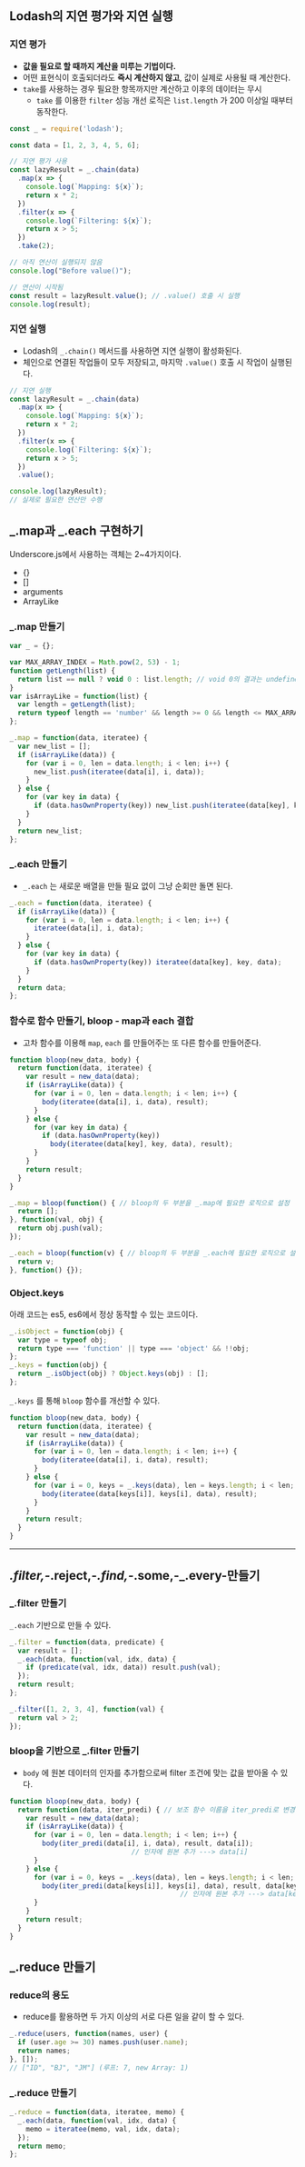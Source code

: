 ## Lodash의 지연 평가와 지연 실행

### 지연 평가

- **값을 필요로 할 때까지 계산을 미루는 기법이다.**
- 어떤 표현식이 호출되더라도 **즉시 계산하지 않고**, 값이 실제로 사용될 때 계산한다.
- `take`를 사용하는 경우 필요한 항목까지만 계산하고 이후의 데이터는 무시
    - `take` 를 이용한 `filter` 성능 개선 로직은 `list.length` 가 200 이상일 때부터 동작한다.

```jsx
const _ = require('lodash');

const data = [1, 2, 3, 4, 5, 6];

// 지연 평가 사용
const lazyResult = _.chain(data)
  .map(x => {
    console.log(`Mapping: ${x}`);
    return x * 2;
  })
  .filter(x => {
    console.log(`Filtering: ${x}`);
    return x > 5;
  })
  .take(2);

// 아직 연산이 실행되지 않음
console.log("Before value()");

// 연산이 시작됨
const result = lazyResult.value(); // .value() 호출 시 실행
console.log(result);
```

### 지연 실행

- Lodash의 `_.chain()` 메서드를 사용하면 지연 실행이 활성화된다.
- 체인으로 연결된 작업들이 모두 저장되고, 마지막 `.value()` 호출 시 작업이 실행된다.

```jsx
// 지연 실행
const lazyResult = _.chain(data)
  .map(x => {
    console.log(`Mapping: ${x}`);
    return x * 2;
  })
  .filter(x => {
    console.log(`Filtering: ${x}`);
    return x > 5;
  })
  .value();

console.log(lazyResult);
// 실제로 필요한 연산만 수행

```

## _.map과 _.each 구현하기

Underscore.js에서 사용하는 객체는 2~4가지이다.

- {}
- []
- arguments
- ArrayLike

### _.map 만들기

```jsx
var _ = {};

var MAX_ARRAY_INDEX = Math.pow(2, 53) - 1;
function getLength(list) {
  return list == null ? void 0 : list.length; // void 0의 결과는 undefined
}
var isArrayLike = function(list) {
  var length = getLength(list);
  return typeof length == 'number' && length >= 0 && length <= MAX_ARRAY_INDEX;
};

_.map = function(data, iteratee) {
  var new_list = [];
  if (isArrayLike(data)) {
    for (var i = 0, len = data.length; i < len; i++) {
      new_list.push(iteratee(data[i], i, data));
    }
  } else {
    for (var key in data) {
      if (data.hasOwnProperty(key)) new_list.push(iteratee(data[key], key, data));
    }
  }
  return new_list;
};
```

### _.each 만들기

- `_.each` 는 새로운 배열을 만들 필요 없이 그냥 순회만 돌면 된다.

```jsx
_.each = function(data, iteratee) {
  if (isArrayLike(data)) {
    for (var i = 0, len = data.length; i < len; i++) {
      iteratee(data[i], i, data);
    }
  } else {
    for (var key in data) {
      if (data.hasOwnProperty(key)) iteratee(data[key], key, data);
    }
  }
  return data;
};
```

### 함수로 함수 만들기, bloop - map과 each 결합

- 고차 함수를 이용해 `map`, `each` 를 만들어주는 또 다른 함수를 만들어준다.

```jsx
function bloop(new_data, body) {
  return function(data, iteratee) {
    var result = new_data(data);
    if (isArrayLike(data)) {
      for (var i = 0, len = data.length; i < len; i++) {
        body(iteratee(data[i], i, data), result);
      }
    } else {
      for (var key in data) {
        if (data.hasOwnProperty(key))
          body(iteratee(data[key], key, data), result);
      }
    }
    return result;
  }
}

_.map = bloop(function() { // bloop의 두 부분을 _.map에 필요한 로직으로 설정
  return [];
}, function(val, obj) {
  return obj.push(val);
});

_.each = bloop(function(v) { // bloop의 두 부분을 _.each에 필요한 로직으로 설정
  return v;
}, function() {});
```

### Object.keys

아래 코드는 es5, es6에서 정상 동작할 수 있는 코드이다.

```jsx
_.isObject = function(obj) {
  var type = typeof obj;
  return type === 'function' || type === 'object' && !!obj;
};
_.keys = function(obj) {
  return _.isObject(obj) ? Object.keys(obj) : [];
};
```

`_.keys` 를 통해 `bloop` 함수를 개선할 수 있다.

```jsx
function bloop(new_data, body) {
  return function(data, iteratee) {
    var result = new_data(data);
    if (isArrayLike(data)) {
      for (var i = 0, len = data.length; i < len; i++) {
        body(iteratee(data[i], i, data), result);
      }
    } else {
      for (var i = 0, keys = _.keys(data), len = keys.length; i < len; i++) {
        body(iteratee(data[keys[i]], keys[i], data), result);
      }
    }
    return result;
  }
}
```

---

## **_.filter,-_.reject,-_.find,-_.some,-_.every-만들기**

### _.**filter 만들기**

`_.each` 기반으로 만들 수 있다.

```jsx
_.filter = function(data, predicate) {
  var result = [];
  _.each(data, function(val, idx, data) {
    if (predicate(val, idx, data)) result.push(val);
  });
  return result;
};

_.filter([1, 2, 3, 4], function(val) {
  return val > 2;
});
```

### bloop을 기반으로 _.filter 만들기

- `body` 에 원본 데이터의 인자를 추가함으로써 filter 조건에 맞는 값을 받아올 수 있다.

```jsx
function bloop(new_data, body) {
  return function(data, iter_predi) { // 보조 함수 이름을 iter_predi로 변경
    var result = new_data(data);
    if (isArrayLike(data)) {
      for (var i = 0, len = data.length; i < len; i++) {
        body(iter_predi(data[i], i, data), result, data[i]);
                              // 인자에 원본 추가 ---> data[i]
      }
    } else {
      for (var i = 0, keys = _.keys(data), len = keys.length; i < len; i++) {
        body(iter_predi(data[keys[i]], keys[i], data), result, data[keys[i]]);
                                          // 인자에 원본 추가 ---> data[keys[i]]
      }
    }
    return result;
  }
}
```

## _.reduce 만들기

### reduce의 용도

- reduce를 활용하면 두 가지 이상의 서로 다른 일을 같이 할 수 있다.

```jsx
_.reduce(users, function(names, user) {
  if (user.age >= 30) names.push(user.name);
  return names;
}, []);
// ["ID", "BJ", "JM"] (루프: 7, new Array: 1)
```

### _.reduce 만들기

```jsx
_.reduce = function(data, iteratee, memo) {
  _.each(data, function(val, idx, data) {
    memo = iteratee(memo, val, idx, data);
  });
  return memo;
};
```
